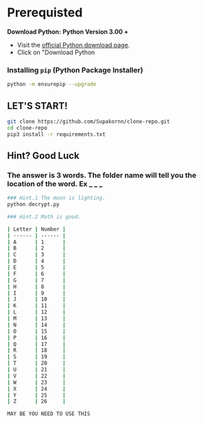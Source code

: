 # Prerequisted
   **Download Python:**
  **Python Version 3.00 +**
   - Visit the [official Python download page](https://www.python.org/downloads/).
   - Click on "Download Python

### Installing `pip` (Python Package Installer)
```bash
python -m ensurepip --upgrade
```

## LET'S START! 
```bash
git clone https://github.com/Supakornn/clone-repo.git
cd clone-repo
pip3 install -r requirements.txt
```

## Hint? Good Luck 
### The answer is 3 words. The folder name will tell you the location of the word. Ex _ _ _
```bash
### Hint.1 The moon is lighting.
python decrypt.py
```

```bash
### Hint.2 Math is good.

| Letter | Number |
| ------ | ------ |
| A      | 1      |
| B      | 2      |
| C      | 3      |
| D      | 4      |
| E      | 5      |
| F      | 6      |
| G      | 7      |
| H      | 8      |
| I      | 9      |
| J      | 10     |
| K      | 11     |
| L      | 12     |
| M      | 13     |
| N      | 14     |
| O      | 15     |
| P      | 16     |
| Q      | 17     |
| R      | 18     |
| S      | 19     |
| T      | 20     |
| U      | 21     |
| V      | 22     |
| W      | 23     |
| X      | 24     |
| Y      | 25     |
| Z      | 26     |

MAY BE YOU NEED TO USE THIS
```
